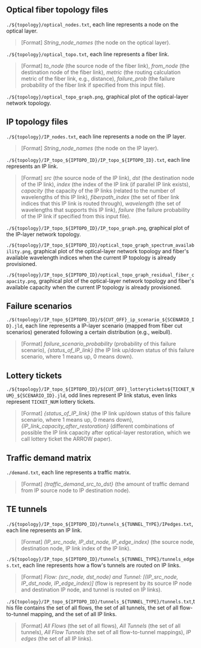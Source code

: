 ## Optical fiber topology files
`./${topology}/optical_nodes.txt`, each line represents a node on the optical layer.
>[Format] *String_node_names* (the node on the optical layer).

`./${topology}/optical_topo.txt`, each line represents a fiber link.
>[Format] *to_node* (the source node of the fiber link), *from_node* (the destination node of the fiber link), *metric* (the routing calculation metric of the fiber link, e.g., distance), *failure_prob* (the failure probability of the fiber link if specified from this input file).

`./${topology}/optical_topo_graph.png`, graphical plot of the optical-layer network topology.


## IP topology files
`./${topology}/IP_nodes.txt`, each line represents a node on the IP layer.
>[Format] *String_node_names* (the node on the IP layer).

`./${topology}/IP_topo_${IPTOPO_ID}/IP_topo_${IPTOPO_ID}.txt`, each line represents an IP link. 
>[Format] *src* (the source node of the IP link), *dst* (the destination node of the IP link), *index* (the index of the IP link (if parallel IP link exists), *capacity* (the capacity of the IP links (related to the number of wavelengths of this IP link), *fiberpath_index* (the set of fiber link indices that this IP link is routed through), *wavelength* (the set of wavelengths that supports this IP link), *failure* (the failure probability of the IP link if specified from this input file).

`./${topology}/IP_topo_${IPTOPO_ID}/IP_topo_graph.png`, graphical plot of the IP-layer network topology.

`./${topology}/IP_topo_${IPTOPO_ID}/optical_topo_graph_spectrum_availability.png`, graphical plot of the optical-layer network topology and fiber's available wavelength indices when the current IP topology is already provisioned.

`./${topology}/IP_topo_${IPTOPO_ID}/optical_topo_graph_residual_fiber_capacity.png`, graphical plot of the optical-layer network topology and fiber's available capacity when the current IP topology is already provisioned.


## Failure scenarios
`./$(topology)/IP_topo_${IPTOPO_ID}/${CUT_OFF}_ip_scenario_${SCENARIO_ID}.jld`, each line represents a IP-layer scenario (mapped from fiber cut scenarios) generated following a certain distribution (e.g., weibull).
>[Format] *failure_scenario_probability* (probability of this failure scenario), *{status_of_IP_link}* (the IP link up/down status of this failure scenario, where 1 means up, 0 means down).


## Lottery tickets
`./${topology}/IP_topo_${IPTOPO_ID}/${CUT_OFF}_lotterytickets${TICKET_NUM}_${SCENARIO_ID}.jld`, odd lines represent IP link status, even links represent `TICKET_NUM` lottery tickets.
>[Format] *{status_of_IP_link}* (the IP link up/down status of this failure scenario, where 1 means up, 0 means down), *{IP_link_capacity_after_restoration}* (different combinations of possible the IP link capacity after optical-layer restoration, which we call lottery ticket the ARROW paper).


## Traffic demand matrix
`./demand.txt`, each line represents a traffic matrix.
>[Format] *{traffic_demand_src_to_dst}* (the amount of traffic demand from IP source node to IP destination node).


## TE tunnels
`./${topology}/IP_topo_${IPTOPO_ID}/tunnels_${TUNNEL_TYPE}/IPedges.txt`, each line represents an IP link.
>[Format] *(IP_src_node, IP_dst_node, IP_edge_index)* (the source node, destination node, IP link index of the IP link).

`./${topology}/IP_topo_${IPTOPO_ID}/tunnels_${TUNNEL_TYPE}/tunnels_edges.txt`, each line represents how a flow's tunnels are routed on IP links.
>[Format] *Flow: (src_node, dst_node) and Tunnel: [(IP_src_node, IP_dst_node, IP_edge_index)]* (flow is represent by its source IP node and destination IP node, and tunnel is routed on IP links).

`./${topology}/IP_topo_${IPTOPO_ID}/tunnels_${TUNNEL_TYPE}/tunnels.txt`,this file contains the set of all flows, the set of all tunnels, the set of all flow-to-tunnel mapping, and the set of all IP links.
>[Format] *All Flows* (the set of all flows), *All Tunnels* (the set of all tunnels), *All Flow Tunnels* (the set of all flow-to-tunnel mappings), *IP edges* (the set of all IP links).
